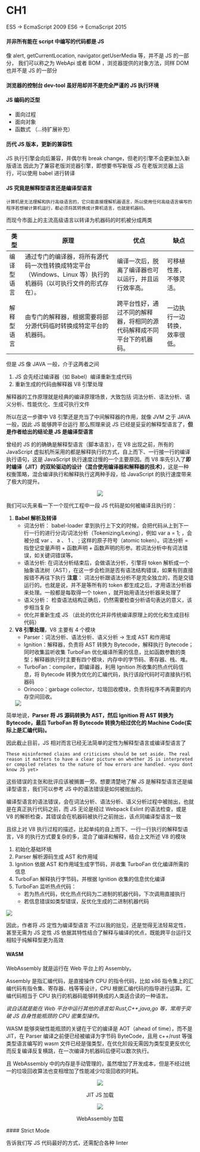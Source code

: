 # CH1

ES5 -> EcmaScript 2009
ES6 -> EcmaScript 2015

#### 并非所有能在 script 中编写的代码都是 JS

像 alert, getCurrentLocation, navigator.getUserMedia 等，并不是 JS 的一部分，
我们可以称之为 WebApi 或者 BOM ，浏览器提供的对象方法，同样 DOM 也并不是 JS 的一部分

#### 浏览器的控制台 dev-tool 虽好用却并不是完全严谨的 JS 执行环境

#### JS 编码的泛型

- 面向过程
- 面向对象
- 函数式
  （...待扩展补充）

#### 历代 JS 版本，更新的兼容性

JS 执行引擎会向后兼容，并偶尔有 break change，但老的引擎不会更新加入新版语法
因此为了兼容老版浏览器引擎，即想要书写新版 JS 在老版浏览器上运行，可以使用 babel 进行转译

#### JS 究竟是解释型语言还是编译型语言

`计算机是无法理解和执行高级语言的，它只能直接理解机器语言，所以使用任何高级语言编写的程序若想被计算机运行，都必须将其转换成计算机语言，也就是机器码。`

而现今市面上的主流高级语言以转译为机器码的时机被分成两类

| 类型       | 原理                                                                                                            | 优点                                                                   | 缺点                         |
| ---------- | --------------------------------------------------------------------------------------------------------------- | ---------------------------------------------------------------------- | ---------------------------- |
| 编译型语言 | 通过专门的编译器，将所有源代码一次性转换成特定平台（Windows、Linux 等）执行的机器码（以可执行文件的形式存在）。 | 编译一次后，脱离了编译器也可以运行，并且运行效率高。                   | 可移植性差，不够灵活。       |
| 解释型语言 | 由专门的解释器，根据需要将部分源代码临时转换成特定平台的机器码。                                                | 跨平台性好，通过不同的解释器，将相同的源代码解释成不同平台下的机器码。 | 一边执行一边转换，效率很低。 |

但是 JS 像 JAVA 一般，介于这两者之间

1. JS 会先经过编译器（如 Babel）编译重新生成代码
2. 重新生成的代码由解释器 V8 引擎处理

解释器的工作原理就是经典的编译原理场景，大致包括
词法分析、语法分析、语义分析、性能优化、生成可执行文件

所以在这一步骤中 V8 引擎还是充当了中间解释器的作用，就像 JVM 之于 JAVA 一般，因此 JS 能够跨平台运行
那么照理来说 JS 已经是妥妥的解释型语言了，**但是作者给出的结论是 JS 是编译型语言**

曾经的 JS 的的确确是解释型语言（脚本语言），在 V8 出现之前，所有的 JavaScript 虚拟机所采用的都是解释执行的方式，自上而下、一行接一行的编译执行语句，这是 JavaScript 执行速度过慢的一个主要原因。而 V8 率先引入了**即时编译（JIT）的双轮驱动的设计（混合使用编译器和解释器的技术）**，这是一种权衡策略，混合编译执行和解释执行这两种手段，给 JavaScript 的执行速度带来了极大的提升。

<div style="text-align: center">
  <img src="../../image/V8Compiler.jpg" >
</div>

我们可以先来看一下一个现代工程中一段 JS 代码是如何被编译且执行的：

1. **Babel 解析及转译**
   - 词法分析：
     babel-loader 拿到执行上下文的时候，会把代码从上到下一行一行的进行分词/词法分析（Tokenizing/Lexing），例如 var a = 1; ，会被分成 var 、 a 、 1 、 ; 这样的原子符号（atomic token）。词法分析 = 指登记变量声明 + 函数声明 + 函数声明的形参。若词法分析中有词法错误，如关键词错误等。
   - 语法分析:
     在词法分析结束后，会做语法分析，引擎将 token 解析成一个抽象语法树（AST），在这一步会检测是否有语法结构错误，如果有则直接报错不再往下执行
     **注意**： 词法分析跟语法分析不是完全独立的，而是交错运行的。也就是说，并不是等所有的 token 都生成之后，才用语法分析器来处理。一般都是每取得一个 token ，就开始用语法分析器来处理了
   - 语义分析：
     检查语法结构正确后，仍然需要检查分析语句表达的意义，该步相当复杂
   - 优化并重新生成 JS （此处的优化并非传统编译原理上的优化和生成目标代码）
2. **V8 引擎处理**，V8 主要有 4 个模块
   - Parser：词法分析、语法分析、语义分析 -> 生成 AST 和作用域
   - Ignition：解释器，负责将 AST 转换为 Bytecode，解释执行 Bytecode；同时收集监听收集 TurboFan 优化编译所需的信息，比如函数参数的类型；解释器执行时主要有四个模块，内存中的字节码、寄存器、栈、堆。
   - TurboFan：compiler，即编译器，利用 Ignition 所收集的热点代码信息，将 Bytecode 转换为优化的汇编代码，执行该段代码时可直接执行机器码
   - Orinoco：garbage collector，垃圾回收模块，负责将程序不再需要的内存空间回收。
   <div>
     <img src="../../image/V8Module.jfif"/>
   </div>

简单地说，**Parser 将 JS 源码转换为 AST，然后 Ignition 将 AST 转换为 Bytecode，最后 TurboFan 将 Bytecode 转换为经过优化的 Machine Code(实际上是汇编代码)。**

因此截止目前，JS 相对而言已经无法简单的定性为解释型语言或编译型语言了

`These misinformed claims and criticisms should be set aside. The real reason it matters to have a clear picture on whether JS is interpreted or compiled relates to the nature of how errors are handled. <you dont know JS yet>`

这些错误的主张和批评应该被搁置一旁。想要清楚地了解 JS 是解释型语言还是编译型语言，我们可以参考 JS 中的语法错误是如何被抛出的。

编译型语言的语法错误，会在词法分析、语法分析、语义分析过程中被抛出，也就是在真正执行代码之前，而 JS 无论是经过 Webpack Eslint 的语法检查，或是 V8 的解析检查，其错误会在机器码被执行之前抛出，该点同编译型语言一致

且综上对 V8 执行过程的描述，比起单纯的自上而下、一行一行执行的解释型语言，V8 的执行方式要复杂的多，混合了编译和解释，结合上文所述 V8 的模块

1. 初始化基础环境
2. Parser 解析源码生成 AST 和作用域
3. Ignition 依据 AST 和作用域生成字节码，并收集 TurboFan 优化编译所需的信息
4. TurboFan 解释执行字节码，并根据 Ignition 收集的信息优化编译
5. TurboFan 监听热点代码：
   - 若为热点代码，优化热点代码为二进制的机器代码，下次调用直接执行
   - 若信息错误如类型错误，反优化生成的二进制机器代码

 <div>
    <img src="../../image/V8JSCompile.jfif"/>
 </div>

因此，作者将 JS 定性为编译型语言
不过以我的拙见，还是觉得无法轻易定性，甚至无需为 JS 定性
JS 依据其特性结合了解释与编译的优点，既能跨平台运行又相较于纯解释型更为高效

#### WASM

WebAssembly 就是运行在 Web 平台上的 Assembly。

Assembly 是指汇编代码，是直接操作 CPU 的指令代码，比如 x86 指令集上的汇编代码有指令集、寄存器、栈等等设计，CPU 根据汇编代码的指导进行运算。汇编代码相当于 CPU 执行的机器码能够转换成的人类适合读的一种语言。

_说白话就是能在 Web 平台中运行其他的语言如 Rust,C++,java,go 等，常用于突破 JS 自身性能瓶颈的 CPU 密集型操作。_

WASM 能够突破性能瓶颈的关键在于它的编译是 AOT（ahead of time），而不是 JIT，在 Parser 编译之前便已经被编译为字节码 ByteCode，且用 c++/rust 等强类型语言编写的 wasm 文件已经是强类型，在优化阶段无需因为类型变更反优化而反复编译反复横跳，在一次编译为机器码后便可以数次执行。

且 WebAssembly 中的内存是手动管理的，虽然增加了开发成本，但是不经过统一的垃圾回收算法也变相增加了性能减少垃圾回收的时耗。

<div style="text-align: center">
<img src="https://cloud.netlifyusercontent.com/assets/344dbf88-fdf9-42bb-adb4-46f01eedd629/fd3c55e9-3dda-473b-a76b-0ba4d0e039ad/08-diagram-now01-large-opt.png"/>
<p>JIT JS 加载</p>
</div>

<div style="text-align: center">
<img src="https://cloud.netlifyusercontent.com/assets/344dbf88-fdf9-42bb-adb4-46f01eedd629/01483767-04a0-4438-be58-f7e6512f1b39/10-diagram-future01-large-opt.png"/>
<p>WebAssembly 加载</p>
</div>
#### Strict Mode

告诉我们写 JS 代码最好的方式，还需配合各种 linter
